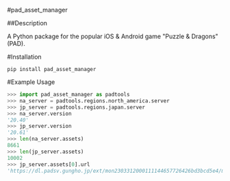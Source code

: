 #pad\_asset_manager


##Description

A Python package for the popular iOS & Android game "Puzzle & Dragons" (PAD).

#Installation
```
pip install pad_asset_manager
```

#Example Usage
```py
>>> import pad_asset_manager as padtools
>>> na_server = padtools.regions.north_america.server
>>> jp_server = padtools.regions.japan.server
>>> na_server.version
'20.40'
>>> jp_server.version
'20.61'
>>> len(na_server.assets)
8661
>>> len(jp_server.assets)
10002
>>> jp_server.assets[0].url
'https://dl.padsv.gungho.jp/ext/mon2303312000111144657726426bd3bcd5e4/mons_001.bc'

```